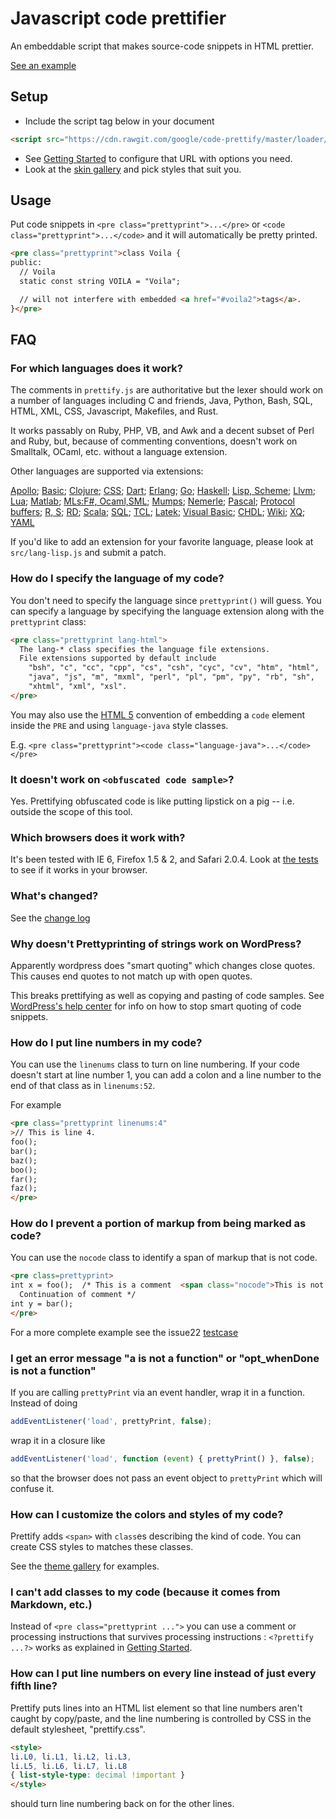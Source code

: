 # Javascript code prettifier

An embeddable script that makes source-code snippets in HTML prettier.

[See an example](https://rawgit.com/google/code-prettify/master/examples/quine.html)

## Setup

 * Include the script tag below in your document
```HTML
<script src="https://cdn.rawgit.com/google/code-prettify/master/loader/run_prettify.js"></script>
```
 * See [Getting Started](docs/getting_started.md) to configure that URL with options you need.
 * Look at the [skin gallery](https://cdn.rawgit.com/google/code-prettify/master/styles/index.html) and pick styles that suit you.

## Usage

Put code snippets in `<pre class="prettyprint">...</pre>` or
`<code class="prettyprint">...</code>` and it will automatically be
pretty printed.

```HTML
<pre class="prettyprint">class Voila {
public:
  // Voila
  static const string VOILA = "Voila";

  // will not interfere with embedded <a href="#voila2">tags</a>.
}</pre>
```

## FAQ

### For which languages does it work?

The comments in `prettify.js` are authoritative but the lexer should
work on a number of languages including C and friends, Java, Python,
Bash, SQL, HTML, XML, CSS, Javascript, Makefiles, and Rust.

It works passably on Ruby, PHP, VB, and Awk and a decent subset of
Perl and Ruby, but, because of commenting conventions, doesn't work on
Smalltalk, OCaml, etc. without a language extension.

Other languages are supported via extensions:

[Apollo](https://github.com/google/code-prettify/tree/master/src/lang-apollo.js);
[Basic](https://github.com/google/code-prettify/tree/master/src/lang-basic.js);
[Clojure](https://github.com/google/code-prettify/tree/master/src/lang-clj.js);
[CSS](https://github.com/google/code-prettify/tree/master/src/lang-css.js);
[Dart](https://github.com/google/code-prettify/tree/master/src/lang-dart.js);
[Erlang](https://github.com/google/code-prettify/tree/master/src/lang-erlang.js);
[Go](https://github.com/google/code-prettify/tree/master/src/lang-go.js);
[Haskell](https://github.com/google/code-prettify/tree/master/src/lang-hs.js);
[Lisp, Scheme](https://github.com/google/code-prettify/tree/master/src/lang-lisp.js);
[Llvm](https://github.com/google/code-prettify/tree/master/src/lang-llvm.js);
[Lua](https://github.com/google/code-prettify/tree/master/src/lang-lua.js);
[Matlab](https://github.com/google/code-prettify/tree/master/src/lang-matlab.js);
[MLs:F#, Ocaml,SML](https://github.com/google/code-prettify/tree/master/src/lang-ml.js);
[Mumps](https://github.com/google/code-prettify/tree/master/src/lang-mumps.js);
[Nemerle](https://github.com/google/code-prettify/tree/master/src/lang-n.js);
[Pascal](https://github.com/google/code-prettify/tree/master/src/lang-pascal.js);
[Protocol buffers](https://github.com/google/code-prettify/tree/master/src/lang-proto.js);
[R, S](https://github.com/google/code-prettify/tree/master/src/lang-r.js);
[RD](https://github.com/google/code-prettify/tree/master/src/lang-rd.js);
[Scala](https://github.com/google/code-prettify/tree/master/src/lang-scala.js);
[SQL](https://github.com/google/code-prettify/tree/master/src/lang-sql.js);
[TCL](https://github.com/google/code-prettify/tree/master/src/lang-tcl.js);
[Latek](https://github.com/google/code-prettify/tree/master/src/lang-tex.js);
[Visual Basic](https://github.com/google/code-prettify/tree/master/src/lang-vb.js);
[CHDL](https://github.com/google/code-prettify/tree/master/src/lang-vhdl.js);
[Wiki](https://github.com/google/code-prettify/tree/master/src/lang-wiki.js);
[XQ](https://github.com/google/code-prettify/tree/master/src/lang-xq.js);
[YAML](https://github.com/google/code-prettify/tree/master/src/lang-yaml.js)

If you'd like to add an extension for your favorite language, please
look at `src/lang-lisp.js` and submit a patch.

### How do I specify the language of my code?

You don't need to specify the language since `prettyprint()`
will guess.  You can specify a language by specifying the language extension
along with the `prettyprint` class:

```HTML
<pre class="prettyprint lang-html">
  The lang-* class specifies the language file extensions.
  File extensions supported by default include
    "bsh", "c", "cc", "cpp", "cs", "csh", "cyc", "cv", "htm", "html",
    "java", "js", "m", "mxml", "perl", "pl", "pm", "py", "rb", "sh",
    "xhtml", "xml", "xsl".
</pre>
```

You may also use the
[HTML 5](http://dev.w3.org/html5/spec-author-view/the-code-element.html#the-code-element)
convention of embedding a `code` element inside the `PRE` and using `language-java` style classes.

E.g. `<pre class="prettyprint"><code class="language-java">...</code></pre>`

### It doesn't work on `<obfuscated code sample>`?

Yes.  Prettifying obfuscated code is like putting lipstick on a pig --
i.e. outside the scope of this tool.

### Which browsers does it work with?

It's been tested with IE 6, Firefox 1.5 & 2, and Safari 2.0.4.
Look at [the tests](https://rawgit.com/google/code-prettify/master/tests/prettify_test.html)
to see if it works in your browser.

### What's changed?

See the [change log](https://rawgit.com/google/code-prettify/master/CHANGES.html)

### Why doesn't Prettyprinting of strings work on WordPress?

Apparently wordpress does "smart quoting" which changes close quotes.
This causes end quotes to not match up with open quotes.

This breaks prettifying as well as copying and pasting of code samples.
See [WordPress's help center](http://wordpress.org/support/topic/125038)
for info on how to stop smart quoting of code snippets.

### How do I put line numbers in my code?

You can use the `linenums` class to turn on line
numbering.  If your code doesn't start at line number 1, you can
add a colon and a line number to the end of that class as in
`linenums:52`.

For example

```HTML
<pre class="prettyprint linenums:4"
>// This is line 4.
foo();
bar();
baz();
boo();
far();
faz();
</pre>
```

### How do I prevent a portion of markup from being marked as code?

You can use the `nocode` class to identify a span of markup
that is not code.

```HTML
<pre class=prettyprint>
int x = foo();  /* This is a comment  <span class="nocode">This is not code</span>
  Continuation of comment */
int y = bar();
</pre>
```

For a more complete example see the issue22
[testcase](https://rawgit.com/google/code-prettify/master/tests/prettify_test.html#issue22)

### I get an error message "a is not a function" or "opt_whenDone is not a function"

If you are calling `prettyPrint` via an event handler, wrap it in a function.
Instead of doing

```JavaScript
addEventListener('load', prettyPrint, false);
```

wrap it in a closure like

```JavaScript
addEventListener('load', function (event) { prettyPrint() }, false);
```

so that the browser does not pass an event object to `prettyPrint`
which will confuse it.

### How can I customize the colors and styles of my code?

Prettify adds `<span>` with `class`es describing the kind of code.
You can create CSS styles to matches these classes.

See the [theme gallery](https://cdn.rawgit.com/google/code-prettify/master/styles/index.html) for examples.

### I can't add classes to my code (because it comes from Markdown, etc.)

Instead of ```<pre class="prettyprint ...">``` you can use a comment
or processing instructions that survives processing instructions :
`<?prettify ...?>` works as explained in
[Getting Started](docs/getting_started.md).

### How can I put line numbers on every line instead of just every fifth line?

Prettify puts lines into an HTML list element so that line numbers
aren't caught by copy/paste, and the line numbering is controlled by
CSS in the default stylesheet, "prettify.css".

```HTML
<style>
li.L0, li.L1, li.L2, li.L3,
li.L5, li.L6, li.L7, li.L8
{ list-style-type: decimal !important }
</style>
```

should turn line numbering back on for the other lines.
